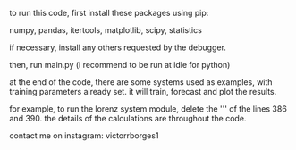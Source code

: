 to run this code, first install these packages using pip:

numpy, pandas, itertools, matplotlib, scipy, statistics

if necessary, install any others requested by the debugger.

then, run main.py (i recommend to be run at idle for python)

at the end of the code, there are some systems used as examples, with training parameters already set. it will train, forecast and plot the results.

for example, to run the lorenz system module, delete the ''' of the lines 386 and 390. the details of the calculations are throughout the code.

contact me on instagram: victorrborges1
